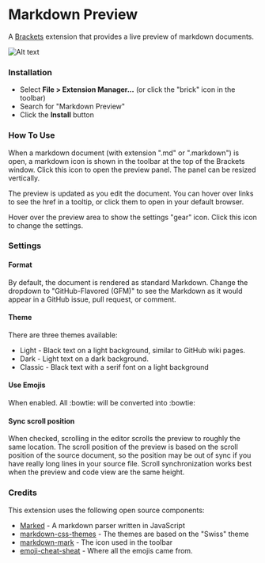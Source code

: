 # Markdown Preview

A [Brackets](https://github.com/adobe/brackets) extension that provides a live preview of markdown documents. 

![Alt text](./screenshots/markdown-preview.png?raw=true "Markdown Preview")

### Installation

* Select **File > Extension Manager...** (or click the "brick" icon in the toolbar)
* Search for "Markdown Preview"
* Click the **Install** button

### How To Use
When a markdown document (with extension ".md" or ".markdown") is open, a markdown icon is shown in the 
toolbar at the top of the Brackets window. Click this icon to open the preview panel. The panel can be 
resized vertically.

The preview is updated as you edit the document. You can hover over links to see the href in a tooltip,
or click them to open in your default browser.

Hover over the preview area to show the settings "gear" icon. Click this icon to change the settings.

### Settings

#### Format
By default, the document is rendered as standard Markdown. Change the dropdown to "GitHub-Flavored (GFM)" 
to see the Markdown as it would appear in a GitHub issue, pull request, or comment.

#### Theme
There are three themes available: 

* Light - Black text on a light background, similar to GitHub wiki pages.
* Dark - Light text on a dark background.
* Classic - Black text with a serif font on a light background

#### Use Emojis
When enabled. All \:bowtie\: will be converted into :bowtie:

#### Sync scroll position
When checked, scrolling in the editor scrolls the preview to roughly the same location. 
The scroll position of the preview is based on the scroll position of the source document, so the 
position may be out of sync if you have really long lines in your source file. Scroll synchronization
works best when the preview and code view are the same height.

### Credits
This extension uses the following open source components:

* [Marked](https://github.com/chjj/marked) - A markdown parser written in JavaScript
* [markdown-css-themes](https://github.com/jasonm23/markdown-css-themes) - The themes are based on the "Swiss" theme
* [markdown-mark](https://github.com/dcurtis/markdown-mark) - The icon used in the toolbar
* [emoji-cheat-sheat](https://github.com/WebpageFX/emoji-cheat-sheet.com) - Where all the emojis came from.